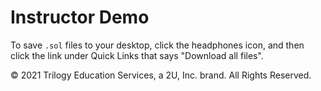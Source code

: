 # Instructor Demo

To save `.sol` files to your desktop, click the headphones icon, and then click the link under Quick Links that says "Download all files".

© 2021 Trilogy Education Services, a 2U, Inc. brand. All Rights Reserved.
 
